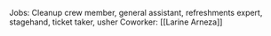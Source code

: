 Jobs: Cleanup crew member, general assistant, refreshments expert, stagehand, ticket taker, usher
Coworker: [[Larine Arneza]]